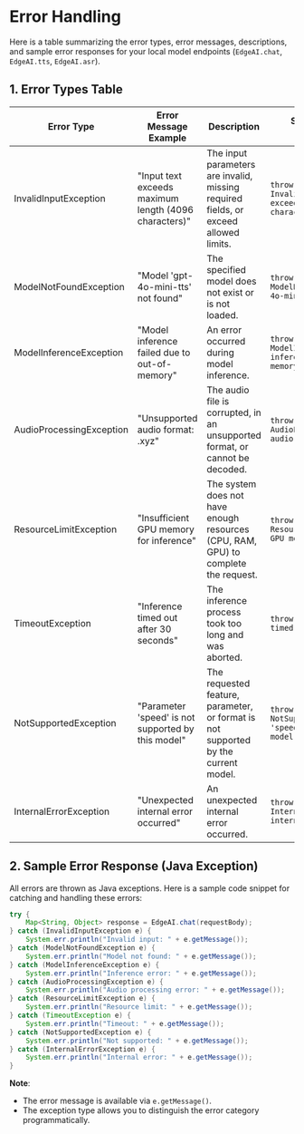 # Error Handling

Here is a table summarizing the error types, error messages, descriptions, and sample error responses for your local model endpoints (`EdgeAI.chat`, `EdgeAI.tts`, `EdgeAI.asr`).



## 1. Error Types Table

| Error Type               | Error Message Example                                 | Description                                                                          | Sample Error Response (Java Exception)                                                    |
| ------------------------ | ----------------------------------------------------- | ------------------------------------------------------------------------------------ | ----------------------------------------------------------------------------------------- |
| InvalidInputException    | "Input text exceeds maximum length (4096 characters)" | The input parameters are invalid, missing required fields, or exceed allowed limits. | `throw new InvalidInputException("Input text exceeds maximum length (4096 characters)");` |
| ModelNotFoundException   | "Model 'gpt-4o-mini-tts' not found"                   | The specified model does not exist or is not loaded.                                 | `throw new ModelNotFoundException("Model 'gpt-4o-mini-tts' not found");`                  |
| ModelInferenceException  | "Model inference failed due to out-of-memory"         | An error occurred during model inference.                                            | `throw new ModelInferenceException("Model inference failed due to out-of-memory");`       |
| AudioProcessingException | "Unsupported audio format: .xyz"                      | The audio file is corrupted, in an unsupported format, or cannot be decoded.         | `throw new AudioProcessingException("Unsupported audio format: .xyz");`                   |
| ResourceLimitException   | "Insufficient GPU memory for inference"               | The system does not have enough resources (CPU, RAM, GPU) to complete the request.   | `throw new ResourceLimitException("Insufficient GPU memory for inference");`              |
| TimeoutException         | "Inference timed out after 30 seconds"                | The inference process took too long and was aborted.                                 | `throw new TimeoutException("Inference timed out after 30 seconds");`                     |
| NotSupportedException    | "Parameter 'speed' is not supported by this model"    | The requested feature, parameter, or format is not supported by the current model.   | `throw new NotSupportedException("Parameter 'speed' is not supported by this model");`    |
| InternalErrorException   | "Unexpected internal error occurred"                  | An unexpected internal error occurred.                                               | `throw new InternalErrorException("Unexpected internal error occurred");`                 |



## 2. Sample Error Response (Java Exception)

All errors are thrown as Java exceptions. Here is a sample code snippet for catching and handling these errors:

```java
try {
    Map<String, Object> response = EdgeAI.chat(requestBody);
} catch (InvalidInputException e) {
    System.err.println("Invalid input: " + e.getMessage());
} catch (ModelNotFoundException e) {
    System.err.println("Model not found: " + e.getMessage());
} catch (ModelInferenceException e) {
    System.err.println("Inference error: " + e.getMessage());
} catch (AudioProcessingException e) {
    System.err.println("Audio processing error: " + e.getMessage());
} catch (ResourceLimitException e) {
    System.err.println("Resource limit: " + e.getMessage());
} catch (TimeoutException e) {
    System.err.println("Timeout: " + e.getMessage());
} catch (NotSupportedException e) {
    System.err.println("Not supported: " + e.getMessage());
} catch (InternalErrorException e) {
    System.err.println("Internal error: " + e.getMessage());
}

```

**Note**:

- The error message is available via `e.getMessage()`.
- The exception type allows you to distinguish the error category programmatically.
